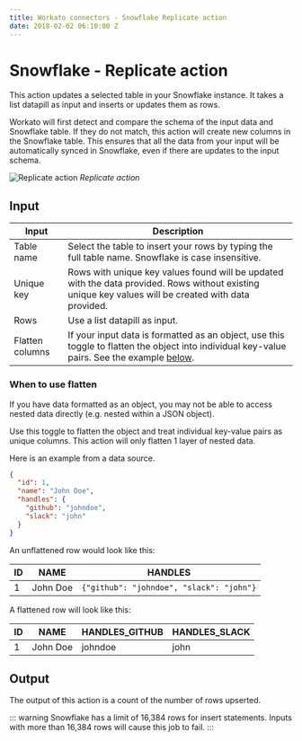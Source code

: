 ```yaml
---
title: Workato connectors - Snowflake Replicate action
date: 2018-02-02 06:10:00 Z
---
```


# Snowflake - Replicate action

This action updates a selected table in your Snowflake instance. It takes a list datapill as input and inserts or updates them as rows.

Workato will first detect and compare the schema of the input data and Snowflake table. If they do not match, this action will create new columns in the Snowflake table. This ensures that all the data from your input will be automatically synced in Snowflake, even if there are updates to the input schema.

![Replicate action](~@img/snowflake/replicate-action.png)
*Replicate action*

## Input

| Input      | Description |
| ---------- | --- |
| Table name | Select the table to insert your rows by typing the full table name. Snowflake is case insensitive. |
| Unique key | Rows with unique key values found will be updated with the data provided. Rows without existing unique key values will be created with data provided. |
| Rows       | Use a list datapill as input. |
| Flatten columns | If your input data is formatted as an object, use this toggle to flatten the object into individual key-value pairs. See the example [below](#when-to-use-flatten). |

### When to use flatten

If you have data formatted as an object, you may not be able to access nested data directly (e.g. nested within a JSON object).

Use this toggle to flatten the object and treat individual key-value pairs as unique columns. This action will only flatten 1 layer of nested data.

Here is an example from a data source.

```json
{
  "id": 1,
  "name": "John Doe",
  "handles": {
    "github": "johndoe",
    "slack": "john"
  }
}
```

An unflattened row would look like this:

| ID | NAME     | HANDLES                                  |
| -- | -------- | ---------------------------------------- |
| 1  | John Doe | `{"github": "johndoe", "slack": "john"}` |

A flattened row will look like this:

| ID | NAME     | HANDLES_GITHUB | HANDLES_SLACK |
| -- | -------- | -------------- | ------------- |
| 1  | John Doe | johndoe        | john          |

## Output

The output of this action is a count of the number of rows upserted.

::: warning
Snowflake has a limit of 16,384 rows for insert statements. Inputs with more than 16,384 rows will cause this job to fail.
:::
